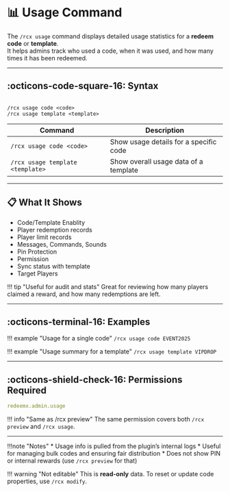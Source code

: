# 📊 Usage Command

The `/rcx usage` command displays detailed usage statistics for a **redeem code** or **template**.  
It helps admins track who used a code, when it was used, and how many times it has been redeemed.

---

## :octicons-code-square-16: Syntax

```

/rcx usage code <code>
/rcx usage template <template>

```

| Command                             | Description                                 |
|-------------------------------------|---------------------------------------------|
| `/rcx usage code <code>`            | Show usage details for a specific code      |
| `/rcx usage template <template>`    | Show overall usage data of a template       |

---

## 📋 What It Shows

- Code/Template Enablity
- Player redemption records
- Player limit records
- Messages, Commands, Sounds
- Pin Protection
- Permission
- Sync status with template
- Target Players

!!! tip "Useful for audit and stats"
    Great for reviewing how many players claimed a reward, and how many redemptions are left.

---

## :octicons-terminal-16: Examples

!!! example "Usage for a single code"
    ```
    /rcx usage code EVENT2025
    ```

!!! example "Usage summary for a template"
    ```
    /rcx usage template VIPDROP
    ```

---

## :octicons-shield-check-16: Permissions Required

```yaml
redeemx.admin.usage
```

!!! info "Same as /rcx preview"
    The same permission covers both `/rcx preview` and `/rcx usage`.

---

!!!note "Notes"
    * Usage info is pulled from the plugin’s internal logs
    * Useful for managing bulk codes and ensuring fair distribution
    * Does not show PIN or internal rewards (use `/rcx preview` for that)

!!! warning "Not editable"
    This is **read-only** data. To reset or update code properties, use `/rcx modify`.

